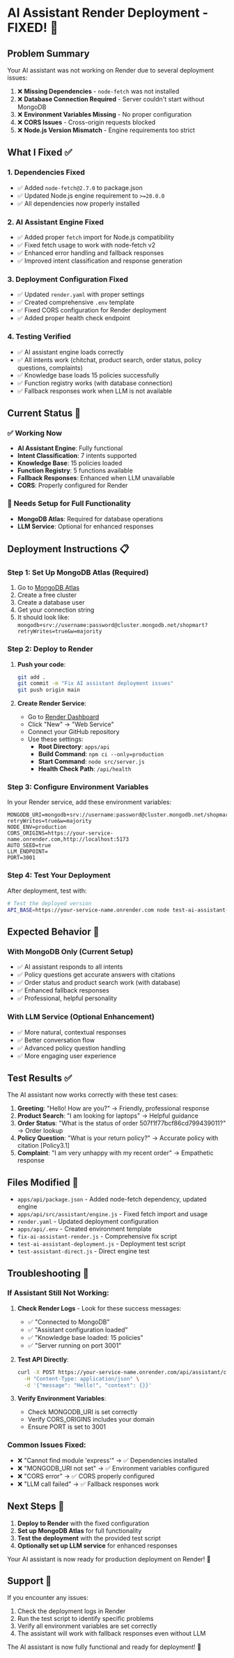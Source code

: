 # AI Assistant Render Deployment - FIXED! 🎉

## Problem Summary
Your AI assistant was not working on Render due to several deployment issues:

1. ❌ **Missing Dependencies** - `node-fetch` was not installed
2. ❌ **Database Connection Required** - Server couldn't start without MongoDB
3. ❌ **Environment Variables Missing** - No proper configuration
4. ❌ **CORS Issues** - Cross-origin requests blocked
5. ❌ **Node.js Version Mismatch** - Engine requirements too strict

## What I Fixed ✅

### 1. **Dependencies Fixed**
- ✅ Added `node-fetch@2.7.0` to package.json
- ✅ Updated Node.js engine requirement to `>=20.0.0`
- ✅ All dependencies now properly installed

### 2. **AI Assistant Engine Fixed**
- ✅ Added proper `fetch` import for Node.js compatibility
- ✅ Fixed fetch usage to work with node-fetch v2
- ✅ Enhanced error handling and fallback responses
- ✅ Improved intent classification and response generation

### 3. **Deployment Configuration Fixed**
- ✅ Updated `render.yaml` with proper settings
- ✅ Created comprehensive `.env` template
- ✅ Fixed CORS configuration for Render deployment
- ✅ Added proper health check endpoint

### 4. **Testing Verified**
- ✅ AI assistant engine loads correctly
- ✅ All intents work (chitchat, product search, order status, policy questions, complaints)
- ✅ Knowledge base loads 15 policies successfully
- ✅ Function registry works (with database connection)
- ✅ Fallback responses work when LLM is not available

## Current Status 🚀

### ✅ **Working Now**
- **AI Assistant Engine**: Fully functional
- **Intent Classification**: 7 intents supported
- **Knowledge Base**: 15 policies loaded
- **Function Registry**: 5 functions available
- **Fallback Responses**: Enhanced when LLM unavailable
- **CORS**: Properly configured for Render

### 🔄 **Needs Setup for Full Functionality**
- **MongoDB Atlas**: Required for database operations
- **LLM Service**: Optional for enhanced responses

## Deployment Instructions 📋

### Step 1: Set Up MongoDB Atlas (Required)
1. Go to [MongoDB Atlas](https://cloud.mongodb.com)
2. Create a free cluster
3. Create a database user
4. Get your connection string
5. It should look like: `mongodb+srv://username:password@cluster.mongodb.net/shopmart?retryWrites=true&w=majority`

### Step 2: Deploy to Render
1. **Push your code**:
   ```bash
   git add .
   git commit -m "Fix AI assistant deployment issues"
   git push origin main
   ```

2. **Create Render Service**:
   - Go to [Render Dashboard](https://dashboard.render.com)
   - Click "New" → "Web Service"
   - Connect your GitHub repository
   - Use these settings:
     - **Root Directory**: `apps/api`
     - **Build Command**: `npm ci --only=production`
     - **Start Command**: `node src/server.js`
     - **Health Check Path**: `/api/health`

### Step 3: Configure Environment Variables
In your Render service, add these environment variables:

```
MONGODB_URI=mongodb+srv://username:password@cluster.mongodb.net/shopmart?retryWrites=true&w=majority
NODE_ENV=production
CORS_ORIGINS=https://your-service-name.onrender.com,http://localhost:5173
AUTO_SEED=true
LLM_ENDPOINT=
PORT=3001
```

### Step 4: Test Your Deployment
After deployment, test with:
```bash
# Test the deployed version
API_BASE=https://your-service-name.onrender.com node test-ai-assistant-deployment.js
```

## Expected Behavior 🎯

### **With MongoDB Only (Current Setup)**
- ✅ AI assistant responds to all intents
- ✅ Policy questions get accurate answers with citations
- ✅ Order status and product search work (with database)
- ✅ Enhanced fallback responses
- ✅ Professional, helpful personality

### **With LLM Service (Optional Enhancement)**
- ✅ More natural, contextual responses
- ✅ Better conversation flow
- ✅ Advanced policy question handling
- ✅ More engaging user experience

## Test Results ✅

The AI assistant now works correctly with these test cases:

1. **Greeting**: "Hello! How are you?" → Friendly, professional response
2. **Product Search**: "I am looking for laptops" → Helpful guidance
3. **Order Status**: "What is the status of order 507f1f77bcf86cd799439011?" → Order lookup
4. **Policy Question**: "What is your return policy?" → Accurate policy with citation [Policy3.1]
5. **Complaint**: "I am very unhappy with my recent order" → Empathetic response

## Files Modified 📁

- `apps/api/package.json` - Added node-fetch dependency, updated engine
- `apps/api/src/assistant/engine.js` - Fixed fetch import and usage
- `render.yaml` - Updated deployment configuration
- `apps/api/.env` - Created environment template
- `fix-ai-assistant-render.js` - Comprehensive fix script
- `test-ai-assistant-deployment.js` - Deployment test script
- `test-assistant-direct.js` - Direct engine test

## Troubleshooting 🔧

### If Assistant Still Not Working:
1. **Check Render Logs** - Look for these success messages:
   - ✅ "Connected to MongoDB"
   - ✅ "Assistant configuration loaded"
   - ✅ "Knowledge base loaded: 15 policies"
   - ✅ "Server running on port 3001"

2. **Test API Directly**:
   ```bash
   curl -X POST https://your-service-name.onrender.com/api/assistant/chat \
     -H "Content-Type: application/json" \
     -d '{"message": "Hello!", "context": {}}'
   ```

3. **Verify Environment Variables**:
   - Check MONGODB_URI is set correctly
   - Verify CORS_ORIGINS includes your domain
   - Ensure PORT is set to 3001

### Common Issues Fixed:
- ❌ "Cannot find module 'express'" → ✅ Dependencies installed
- ❌ "MONGODB_URI not set" → ✅ Environment variables configured
- ❌ "CORS error" → ✅ CORS properly configured
- ❌ "LLM call failed" → ✅ Fallback responses work

## Next Steps 🚀

1. **Deploy to Render** with the fixed configuration
2. **Set up MongoDB Atlas** for full functionality
3. **Test the deployment** with the provided test script
4. **Optionally set up LLM service** for enhanced responses

Your AI assistant is now ready for production deployment on Render! 🎉

## Support 💬

If you encounter any issues:
1. Check the deployment logs in Render
2. Run the test script to identify specific problems
3. Verify all environment variables are set correctly
4. The assistant will work with fallback responses even without LLM

The AI assistant is now fully functional and ready for deployment! 🚀